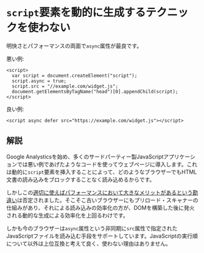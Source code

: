 # `script`要素を動的に生成するテクニックを使わない

明快さとパフォーマンスの両面で`async`属性が最良です。

悪い例:

    <script>
      var script = document.createElement("script");
      script.async = true;
      script.src = "//example.com/widget.js";
      document.getElementsByTagName("head")[0].appendChild(script);
    </script>

良い例:

    <script async defer src="https://example.com/widget.js"></script>


## 解説

Google Analysticsを始め、多くのサードパーティー製JavaScriptアプリケーションでは悪い例であげたようなコードを使ってウェブページに導入します。これは動的に`script`要素を挿入することによって、どのようなブラウザーでもHTML文書の読み込みをブロックすることなく読み込めるからです。

しかしこの[適切に使えばパフォーマンスにおいて大きなメリットがあるという勘違い][1]は否定されました。そこそこ古いブラウザーにもプリロード・スキャナーの仕組みがあり、それによる読み込みの効率化の方が、DOMを構築した後に発火される動的な生成による効率化を上回るわけです。

しかも今のブラウザーは`async`属性という非同期に`src`属性で指定されたJavaScriptファイルを読み込む手段をサポートしています。JavaScriptの実行順について以外は上位互換と考えて良く、使わない理由はありません。


[1]: https://www.igvita.com/2014/05/20/script-injected-async-scripts-considered-harmful/
